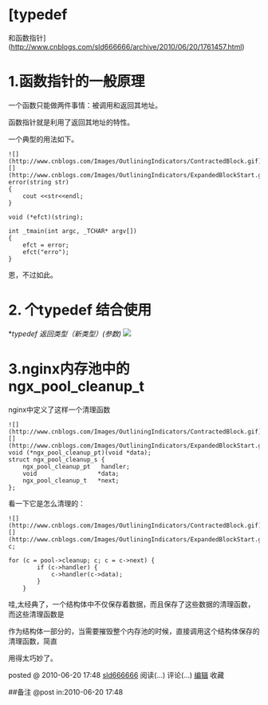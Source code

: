 #  [typedef
和函数指针](http://www.cnblogs.com/sld666666/archive/2010/06/20/1761457.html)

# 1.函数指针的一般原理

一个函数只能做两件事情：被调用和返回其地址。

函数指针就是利用了返回其地址的特性。

一个典型的用法如下。

    ![](http://www.cnblogs.com/Images/OutliningIndicators/ContractedBlock.gif)![](http://www.cnblogs.com/Images/OutliningIndicators/ExpandedBlockStart.gif) void error(string str)
    {
    	cout <<str<<endl;
    }
    
    void (*efct)(string);
    
    int _tmain(int argc, _TCHAR* argv[])
    {
     	efct = error;
    	efct("erro");
    }

恩，不过如此。

# 2\. 个typedef 结合使用

**typedef 返回类型（*新类型）(参数)**
    ![](http://www.cnblogs.com/Images/OutliningIndicators/ContractedBlock.gif)

# 3.nginx内存池中的ngx_pool_cleanup_t

nginx中定义了这样一个清理函数

    ![](http://www.cnblogs.com/Images/OutliningIndicators/ContractedBlock.gif)![](http://www.cnblogs.com/Images/OutliningIndicators/ExpandedBlockStart.gif) typedef void (*ngx_pool_cleanup_pt)(void *data);
    struct ngx_pool_cleanup_s {
        ngx_pool_cleanup_pt   handler;
        void                 *data;
        ngx_pool_cleanup_t   *next;
    };

看一下它是怎么清理的：

    ![](http://www.cnblogs.com/Images/OutliningIndicators/ContractedBlock.gif)![](http://www.cnblogs.com/Images/OutliningIndicators/ExpandedBlockStart.gif) ngx_pool_cleanup_t*    c;
    
    for (c = pool->cleanup; c; c = c->next) {
            if (c->handler) {
                c->handler(c->data);
            }
        }

哇,太经典了，一个结构体中不仅保存着数据，而且保存了这些数据的清理函数，而这些清理函数是

作为结构体一部分的，当需要摧毁整个内存池的时候，直接调用这个结构体保存的清理函数，简直

用得太巧妙了。

posted @ 2010-06-20 17:48 [sld666666](http://www.cnblogs.com/sld666666/)
阅读(...) 评论(...) [编辑](https://i.cnblogs.com/EditPosts.aspx?postid=1761457) 收藏

##备注 
 @post in:2010-06-20 17:48